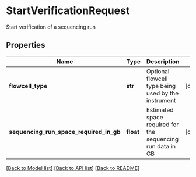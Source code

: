 # StartVerificationRequest

Start verification of a sequencing run

## Properties
Name | Type | Description | Notes
------------ | ------------- | ------------- | -------------
**flowcell_type** | **str** | Optional flowcell type being used by the instrument | [optional] 
**sequencing_run_space_required_in_gb** | **float** | Estimated space required for the sequencing run data in GB | [optional] 

[[Back to Model list]](../README.md#documentation-for-models) [[Back to API list]](../README.md#documentation-for-api-endpoints) [[Back to README]](../README.md)


